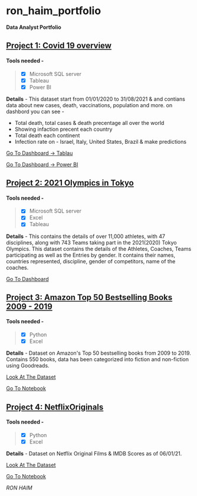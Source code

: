 # ron_haim_portfolio
**Data Analyst Portfolio**

## [Project 1: Covid 19 overview](https://ronhaim.github.io/ron_haim_portfolio/)

#### Tools needed - 
>  - [x] Microsoft SQL server
>  - [x] Tableau
>  - [x] Power BI


**Details** -
This dataset start from 01/01/2020 to 31/08/2021 & and contians data about new cases, death, vaccinations, population and more.
on dashbord you can see -
* Total death, total cases & death precentage all over the world
* Showing infaction precent each country
* Total death each continent
* Infection rate on - Israel, Italy, United States, Brazil & make predictions 

[Go To Dashboard -> Tablau](https://public.tableau.com/app/profile/ron.haim8598/viz/covid19-new_16307676074550/Dashboard1?publish=yes)

[Go To Dashboard -> Power BI](https://app.powerbi.com/reportEmbed?reportId=46120c2e-bbaf-4eb0-af34-59a45d6df71b&autoAuth=true&ctid=e1f0859c-5e86-405a-85f6-1cd4ff4ef19c&config=eyJjbHVzdGVyVXJsIjoiaHR0cHM6Ly93YWJpLXdlc3QtZXVyb3BlLWUtcHJpbWFyeS1yZWRpcmVjdC5hbmFseXNpcy53aW5kb3dzLm5ldC8ifQ%3D%3D)


## [Project 2: 2021 Olympics in Tokyo](https://ronhaim.github.io/ron_haim_portfolio/)

#### Tools needed - 
>  - [x] Microsoft SQL server
>  - [x] Excel
>  - [x] Tableau

**Details** -
This contains the details of over 11,000 athletes, with 47 disciplines, along with 743 Teams taking part in the 2021(2020) Tokyo Olympics.
This dataset contains the details of the Athletes, Coaches, Teams participating as well as the Entries by gender. It contains their names, countries represented, discipline, gender of competitors, name of the coaches.

[Go To Dashboard](https://public.tableau.com/app/profile/ron.haim8598/viz/Olympic2021_16307715909380/Dashboard1?publish=yes)


## [Project 3: Amazon Top 50 Bestselling Books 2009 - 2019](https://ronhaim.github.io/ron_haim_portfolio/)

#### Tools needed - 
>  - [x] Python
>  - [x] Excel

**Details** -
Dataset on Amazon's Top 50 bestselling books from 2009 to 2019. Contains 550 books, data has been categorized into fiction and non-fiction using Goodreads.

[Look At The Dataset](https://github.com/ronhaim/ron_haim_portfolio/blob/main/bestsellers%20with%20categories.csv)

[Go To Notebook](https://colab.research.google.com/drive/1rv3rXnaq0mPJeCX9o0JTGHmAWDdvteEb#scrollTo=ANMbFVEOhsdO)


## [Project 4: NetflixOriginals](https://ronhaim.github.io/ron_haim_portfolio/)

#### Tools needed - 
>  - [x] Python
>  - [x] Excel

**Details** -
Dataset on Netflix Original Films & IMDB Scores as of 06/01/21.

[Look At The Dataset](https://github.com/ronhaim/ron_haim_portfolio/blob/main/NetflixOriginals.csv)

[Go To Notebook](https://colab.research.google.com/drive/1TJLaaUQtqBEEvPidKOHmM2GBBSolthEf#scrollTo=eNnKRLDByu-H)


*RON HAIM*

